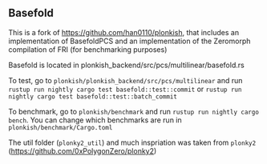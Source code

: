 ## Basefold

This is a fork of https://github.com/han0110/plonkish, that includes an implementation of BasefoldPCS and an implementation of the Zeromorph compilation of FRI (for benchmarking purposes)

Basefold is located in plonkish_backend/src/pcs/multilinear/basefold.rs

To test, go to `plonkish/plonkish_backend/src/pcs/multilinear` and run `rustup run nightly cargo test basefold::test::commit` or `rustup run nightly cargo test basefold::test::batch_commit`

To benchmark, go to `plonkish/benchmark` and run `rustup run nightly cargo bench`. You can change which benchmarks are run in `plonkish/benchmark/Cargo.toml`

The util folder (`plonky2_util`) and much inspriation was taken from `plonky2` (https://github.com/0xPolygonZero/plonky2)
